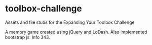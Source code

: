 toolbox-challenge
=================

Assets and file stubs for the Expanding Your Toolbox Challenge

A memory game created using jQuery and LoDash. Also implemented bootstrap js. Info 343.